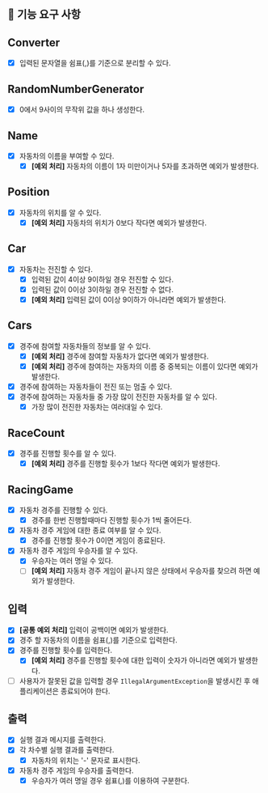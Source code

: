 ## 🚀 기능 요구 사항

## Converter
- [x] 입력된 문자열을 쉼표(,)를 기준으로 분리할 수 있다.

## RandomNumberGenerator
- [x] 0에서 9사이의 무작위 값을 하나 생성한다.

## Name
- [x] 자동차의 이름을 부여할 수 있다.
  - [x] **[예외 처리]** 자동차의 이름이 1자 미만이거나 5자를 초과하면 예외가 발생한다.

## Position
- [x] 자동차의 위치를 알 수 있다.
  - [x] **[예외 처리]** 자동차의 위치가 0보다 작다면 예외가 발생한다.

## Car
- [x] 자동차는 전진할 수 있다.
  - [x] 입력된 값이 4이상 9이하일 경우 전진할 수 있다.
  - [x] 입력된 값이 0이상 3이하일 경우 전진할 수 없다.
  - [x] **[예외 처리]** 입력된 값이 0이상 9이하가 아니라면 예외가 발생한다.

## Cars
- [x] 경주에 참여할 자동차들의 정보를 알 수 있다.
  - [x] **[예외 처리]** 경주에 참여할 자동차가 없다면 예외가 발생한다.
  - [x] **[예외 처리]** 경주에 참여하는 자동차의 이름 중 중복되는 이름이 있다면 예외가 발생한다.
- [x] 경주에 참여하는 자동차들이 전진 또는 멈출 수 있다.
- [x] 경주에 참여하는 자동차들 중 가장 많이 전진한 자동차를 알 수 있다.
  - [x] 가장 많이 전진한 자동차는 여러대일 수 있다.

## RaceCount
- [x] 경주를 진행할 횟수를 알 수 있다.
  - [x] **[예외 처리]** 경주를 진행할 횟수가 1보다 작다면 예외가 발생한다.

## RacingGame
- [x] 자동차 경주를 진행할 수 있다.
  - [x] 경주를 한번 진행할때마다 진행할 횟수가 1씩 줄어든다.
- [x] 자동차 경주 게임에 대한 종료 여부를 알 수 있다.
  - [x] 경주를 진행할 횟수가 0이면 게임이 종료된다.
- [x] 자동차 경주 게임의 우승자를 알 수 있다.
  - [x] 우승자는 여러 명일 수 있다.
  - [ ] **[예외 처리]** 자동차 경주 게임이 끝나지 않은 상태에서 우승자를 찾으려 하면 예외가 발생한다.

## 입력
- [x] **[공통 예외 처리]** 입력이 공백이면 예외가 발생한다.
- [x] 경주 할 자동차의 이름을 쉼표(,)를 기준으로 입력한다.
- [x] 경주를 진행할 횟수를 입력한다.
  - [x] **[예외 처리]** 경주를 진행할 횟수에 대한 입력이 숫자가 아니라면 예외가 발생한다.
- [ ] 사용자가 잘못된 값을 입력할 경우 `IllegalArgumentException`을 발생시킨 후 애플리케이션은 종료되어야 한다.

## 출력
- [x] 실행 결과 메시지를 출력한다.
- [x] 각 차수별 실행 결과를 출력한다.
  - [x] 자동차의 위치는 '-' 문자로 표시한다.
- [x] 자동차 경주 게임의 우승자를 출력한다.
  - [x] 우승자가 여러 명일 경우 쉼표(,)를 이용하여 구분한다.